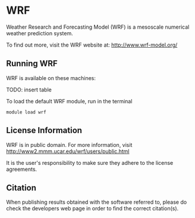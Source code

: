# WRF

Weather Research and Forecasting Model (WRF) is a mesoscale numerical weather prediction system.

To find out more, visit the WRF website at: http://www.wrf-model.org/

## Running WRF

WRF is available on these machines:

TODO: insert table

To load the default WRF module, run in the terminal

    module load wrf

## License Information

WRF is in public domain. For more information, visit http://www2.mmm.ucar.edu/wrf/users/public.html

It is the user's responsibility to make sure they adhere to the license agreements.

## Citation

When publishing results obtained with the software referred to, please do check the developers web page in order to find the correct citation(s).

